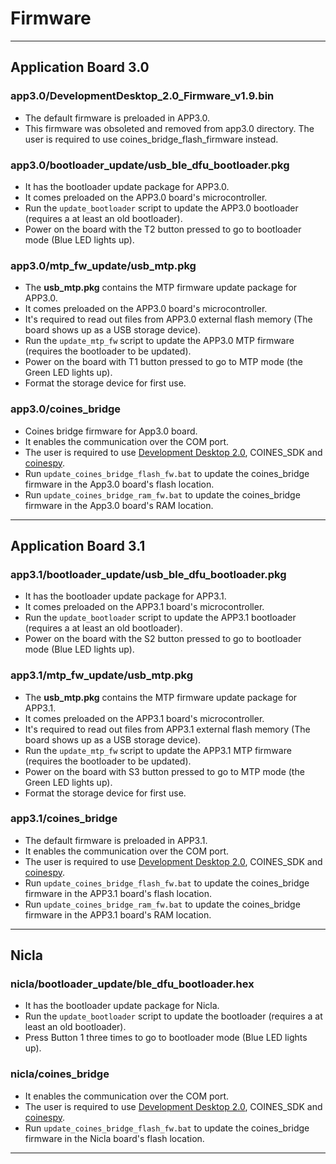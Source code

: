 # Firmware
---
## **Application Board 3.0**
### app3.0/DevelopmentDesktop_2.0_Firmware_v1.9.bin
- The default firmware is preloaded in APP3.0.
- This firmware was obsoleted and removed from app3.0 directory. The user is required to use coines_bridge_flash_firmware instead.

### app3.0/bootloader_update/usb_ble_dfu_bootloader.pkg
- It has the bootloader update package for APP3.0.
- It comes preloaded on the APP3.0 board's microcontroller.
- Run the `update_bootloader` script to update the APP3.0 bootloader (requires a at least an old bootloader).
- Power on the board with the T2 button pressed to go to bootloader mode (Blue LED lights up).

### app3.0/mtp_fw_update/usb_mtp.pkg
- The **usb_mtp.pkg** contains the MTP firmware update package for APP3.0.
- It comes preloaded on the APP3.0 board's microcontroller.
- It's required to read out files from APP3.0 external flash memory (The board shows up as a USB storage device).
- Run the `update_mtp_fw` script to update the APP3.0 MTP firmware (requires the bootloader to be updated).
- Power on the board with T1 button pressed to go to MTP mode (the Green LED lights up).
- Format the storage device for first use.

### app3.0/coines_bridge
- Coines bridge firmware for App3.0 board.
- It enables the communication over the COM port.
- The user is required to use [Development Desktop 2.0](https://www.bosch-sensortec.com/software-tools/tools/development-desktop-software/), COINES_SDK and [coinespy](https://pypi.org/project/coinespy/).
- Run `update_coines_bridge_flash_fw.bat` to update the coines_bridge firmware in the App3.0 board's flash location.
- Run `update_coines_bridge_ram_fw.bat` to update the coines_bridge firmware in the App3.0 board's RAM location.


---
## **Application Board 3.1**
### app3.1/bootloader_update/usb_ble_dfu_bootloader.pkg
- It has the bootloader update package for APP3.1.
- It comes preloaded on the APP3.1 board's microcontroller.
- Run the `update_bootloader` script to update the APP3.1 bootloader (requires a at least an old bootloader).
- Power on the board with the S2 button pressed to go to bootloader mode (Blue LED lights up).

### app3.1/mtp_fw_update/usb_mtp.pkg
- The **usb_mtp.pkg** contains the MTP firmware update package for APP3.1.
- It comes preloaded on the APP3.1 board's microcontroller.
- It's required to read out files from APP3.1 external flash memory (The board shows up as a USB storage device).
- Run the `update_mtp_fw` script to update the APP3.1 MTP firmware (requires the bootloader to be updated).
- Power on the board with S3 button pressed to go to MTP mode (the Green LED lights up).
- Format the storage device for first use.

### app3.1/coines_bridge
- The default firmware is preloaded in APP3.1.
- It enables the communication over the COM port.
- The user is required to use [Development Desktop 2.0](https://www.bosch-sensortec.com/software-tools/tools/development-desktop-software/), COINES_SDK and [coinespy](https://pypi.org/project/coinespy/).
- Run `update_coines_bridge_flash_fw.bat` to update the coines_bridge firmware in the APP3.1 board's flash location.
- Run `update_coines_bridge_ram_fw.bat` to update the coines_bridge firmware in the APP3.1 board's RAM location.


---
## **Nicla**
### nicla/bootloader_update/ble_dfu_bootloader.hex
- It has the bootloader update package for Nicla.
- Run the `update_bootloader` script to update the bootloader (requires a at least an old bootloader).
- Press Button 1 three times to go to bootloader mode (Blue LED lights up).



### nicla/coines_bridge
- It enables the communication over the COM port.
- The user is required to use [Development Desktop 2.0](https://www.bosch-sensortec.com/software-tools/tools/development-desktop-software/), COINES_SDK and [coinespy](https://pypi.org/project/coinespy/).
- Run `update_coines_bridge_flash_fw.bat` to update the coines_bridge firmware in the Nicla board's flash location.

---

 